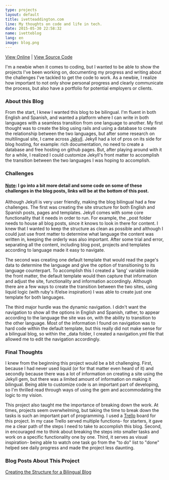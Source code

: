 ```yaml
---
type: projects
layout: default
title: ivetteaddington.com
line: My thoughts on code and life in tech.
date: 2015-05-30 22:58:32
name: ivetteblog
lang: en
image: blog.png
---
```

<html><a href="http://ivetteaddington.com/index/" class="project_link" target="_blank">View Online</a></html>
|
<html><a href="https://github.com/IvetteAddington/ivetteaddington.github.io" class="project_link" target="_blank">View Source Code</a></html>

I'm a newbie when it comes to coding, but I wanted to be able to show the projects I've been working on, documenting my progress and writing about the challenges I've tackled to get the code to work. As a newbie, I realize how important to not only show personal progress and clearly communicate the process, but also have a portfolio for potential employers or clients. 

### About this Blog
From the start, I knew I wanted this blog to be bilingual. I'm fluent in both English and Spanish, and wanted a platform where I can write in both languages with a seamless transition from one language to another. My first thought was to create the blog using rails and using a database to create the relationship between the two languages, but after some research on multilingual site, I came across <html><a href="http://jekyllrb.com/" target="_blank">Jekyll</a></html>. Jekyll had a lot of pros on its side for blog hosting, for example: rich documentation, no need to create a database and free hosting on github pages. But, after playing around with it for a while, I realized I could customize Jekyll's front matter to accomplish the transition between the two languages I was hoping to accomplish. 

### Challenges
#### <html><u>Note</u></html>: I go into a bit more detail and some code on some of these challenges in the blog posts, links will be at the bottom of this post.
Although Jekyll is very user friendly, making the blog bilingual had a few challenges. The first was creating the site structure for both English and Spanish posts, pages and templates. Jekyll comes with some core functionality that it needs in order to run. For example, the _post folder needs to house all blog posts, since it knows to look in there for content. I knew that I wanted to keep the structure as clean as possible and although I could just use front matter to determine what language the content was written in, keeping the orderly was also important. After some trial and error, separating all the content, including blog post, projects and templates according to language made it easy to navigate. 

The second was creating one default template that would read the page's data to determine the language and give the option of transitioning to its language counterpart. To accomplish this I created a 'lang' variable inside the front matter, the default template would then capture that information and adjust the site, functionality and information accordingly. Although there are a few ways to create the transition between the two sites, using liquid logic (with ruby's if/else inspiration) I was able to create just one template for both languages.

The third major hurdle was the dynamic navigation. I didn't want the navigation to show all the options in English and Spanish, rather, to appear according to the language the site was on, with the ability to transition to the other language. Most of the information I found on navigation was to hard code within the default template, but this really did not make sense for a bilingual blog, so within the _data folder, I created a navigation.yml file that allowed me to edit the navigation accordingly. 

### Final Thoughts
I knew from the beginning this project would be a bit challenging. First, because I had never used liquid (or for that matter even heard of it) and secondly because there was a lot of information on creating a site using the Jekyll gem, but there was a limited amount of information on making it bilingual. Being able to customize code is an important part of developing, so I'm thrilled read through ways of using the gem and accommodating the logic to my vision. 

This project also taught me the importance of breaking down the work. At times, projects seem overwhelming, but taking the time to break down the tasks is such an important part of programming. I used a <html><a href="http://trello.com/" target="_blank">Trello</a></html> board for this project. In my case Trello served multiple functions- for starters, it gave me a clear path of the steps I need to take to accomplish this blog. Second, in encouraged me to think about breaking the steps into smaller tasks and work on a specific functionality one by one. Third, it serves as visual inspiration- being able to watch one task go from the "to do" list to "done" helped see daily progress and made the project less daunting. 

### Blog Posts About This Project

<html>
<a href="http://ivetteaddington.com/post1/">Creating the Structure for a Bilingual Blog</a>
</html>


